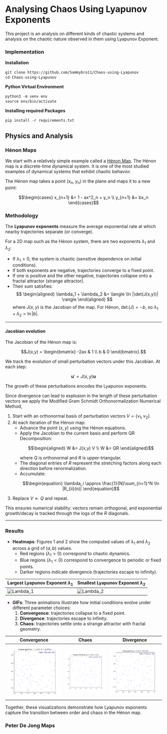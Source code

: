 # Analysing Chaos Using Lyapunov Exponents

This project is an analysis on different kinds of 
chaotic systems and analysis on the chaotic nature 
observed in them using Lyapunov Exponent.

### Implementation
**Installation**
```
git clone https://github.com/Sammybro11/Chaos-using-Lyapunov 
cd Chaos-using-Lyapunov
```
**Python Virtual Environment**
```
python3 -m venv env
source env/bin/activate
```
**Installing required Packages**
```
pip install -r requirements.txt
```


## Physics and Analysis

### Hénon Maps

We start with a relatively simple example called a
[Hénon Map](https://en.wikipedia.org/wiki/H%C3%A9non_map). 
The Hénon map is a discrete-time dynamical system. It is one of the most studied examples of dynamical systems that exhibit chaotic behavior. 

The Hénon map takes a point ($x_n$, $y_n$) in the plane and maps it to a new point:
```math
\begin{cases}
x_{n+1} &= 1 - ax^2_n + y_n \\
y_{n+1} &= bx_n
\end{cases}
```

### Methodology

The **Lyapunov exponents** measure the average exponential rate at which nearby trajectories separate (or converge).  

For a 2D map such as the Hénon system, there are two exponents $\lambda_1$ and $\lambda_2$:  

- If $\lambda_1 > 0$, the system is chaotic (sensitive dependence on initial conditions).  
- If both exponents are negative, trajectories converge to a fixed point.  
- If one is positive and the other negative, trajectories collapse onto a fractal attractor (strange attractor).  
- Their sum satisfies:
$$
  \begin{aligned}
  \lambda_1 + \lambda_2 &= \langle \ln |\det(J(x,y))| \rangle
  \end{aligned}
$$
  where $J(x,y)$ is the Jacobian of the map. For Hénon, $\det(J) = -b$, so $\lambda_1 + \lambda_2 = \ln |b|$.  

---

#### Jacobian evolution

The Jacobian of the Hénon map is:  

```math
J(x,y) =
\begin{bmatrix}
-2ax & 1 \\
b & 0
\end{bmatrix}.
```

We track the evolution of small perturbation vectors under this Jacobian. At each step:  

```math
\mathbf{u}' = J(x,y)\mathbf{u}
```

The growth of these perturbations encodes the Lyapunov exponents.

Since divergence can lead to explosion in the length of these perturbation vectors we apply the Modified Gram Schmidt Orthonormalization Numerical Method, 

1. Start with an orthonormal basis of perturbation vectors $V =\{v_1, v_2\}$.  
2. At each iteration of the Hénon map:
   - Advance the point $(x,y)$ using the Hénon equations.  
   - Apply the Jacobian to the current basis and perform QR Decomposition: 
     ```math
     \begin{aligned}
     W &= J(x,y) V \\
     W &= QR
     \end{aligned}
     ```
     where $Q$ is orthonormal and $R$ is upper-triangular.  
   - The diagonal entries of $R$ represent the stretching factors along each direction before renormalization.  
   - Accumulate:  
     ```math
     \begin{equation}
     \lambda_i \approx \frac{1}{N}\sum_{n=1}^N \ln |R_{ii}(n)|
     \end{equation}
     ```  
3. Replace $V \leftarrow Q$ and repeat.  

This ensures numerical stability: vectors remain orthogonal, and exponential growth/decay is tracked through the logs of the $R$ diagonals. 

---

### Results  

- **Heatmaps**: Figures 1 and 2 show the computed values of $\lambda_1$ and $\lambda_2$ across a grid of $(a,b)$ values.  
  - Red regions ($\lambda_1 > 0$) correspond to chaotic dynamics.  
  - Blue regions ($\lambda_1 < 0$) correspond to convergence to periodic or fixed points.  
  - Darker regions indicate divergence (trajectories escape to infinity).

| Largest Lyapunov Exponent $\lambda_1$       | Smallest Lyapunov Exponent $\lambda_2$       |
|---------------------------------------------|----------------------------------------------|
| ![Lambda_1](Plots/lyapunov_map_largest.png) | ![Lambda_2](Plots/lyapunov_map_smallest.png) |


- **GIFs**: Three animations illustrate how initial conditions evolve under different parameter choices:  
  1. **Convergence**: trajectories collapse to a fixed point.  
  2. **Divergence**: trajectories escape to infinity.  
  3. **Chaos**: trajectories settle onto a strange attractor with fractal geometry.  

| Convergence                          | Chaos                         | Divergence                         |
|--------------------------------------|-------------------------------|------------------------------------|
| ![Convergence](Plots/Convergent.gif) | ![Chaos](Plots/Attractor.gif) | ![Divergence](Plots/Divergent.gif) |

Together, these visualizations demonstrate how Lyapunov exponents capture the transition between order and chaos in the Hénon map. 


### Peter De Jong Maps



